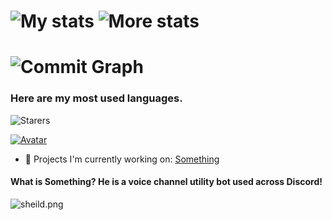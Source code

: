 # ![My stats](https://github-readme-stats.vercel.app/api?username=1ibv&count_private=true&show_icons=true&include_all_commits=true&hide_border=true&theme=dracula) ![More stats](https://github-readme-streak-stats.herokuapp.com/?user=1ibv&hide_border=true&theme=tokyonight)

# ![Commit Graph](https://activity-graph.herokuapp.com/graph?username=1ibv&bg_color=1a1b27&color=38bcad&line=628fdb&point=be91f2&area_color=2b3752&area=true&hide_border=true&custom_title=Contributions%20Graph)

### Here are my most used languages. 
![Starers](https://github-readme-stats.vercel.app/api/top-langs/?username=4ngel2769&hide_border=true&theme=blue-green)


[![Avatar](https://discord.c99.nl/widget/theme-3/877606171199017030.png)](https://discord.gg/E4NJ6Wn2Nr)


- 🔭 Projects I'm currently working on:
[Something](https://dsc.gg/somebot)
#### What is Something? He is a voice channel utility bot used across Discord!
  <img src="https://discordapp.com/api/guilds/956183589597360148/widget.png?style=shield" alt="sheild.png">
</a>
